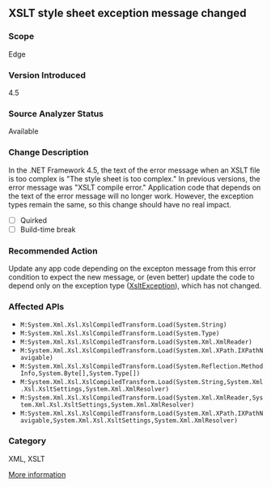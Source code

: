 ## XSLT style sheet exception message changed

### Scope
Edge

### Version Introduced
4.5

### Source Analyzer Status
Available

### Change Description
In the .NET Framework 4.5, the text of the error message when an XSLT file is too complex is "The style sheet is too complex." In previous versions, the error message was "XSLT compile error." Application code that depends on the text of the error message will no longer work. However, the exception types remain the same, so this change should have no real impact.

- [ ] Quirked
- [ ] Build-time break

### Recommended Action
Update any app code depending on the excepton message from this error condition to expect the new message, or (even better) update the code to depend only on the exception type ([XsltException](https://msdn.microsoft.com/en-us/library/system.xml.xsl.xsltexception(v=vs.110).aspx)), which has not changed.

### Affected APIs
* `M:System.Xml.Xsl.XslCompiledTransform.Load(System.String)`
* `M:System.Xml.Xsl.XslCompiledTransform.Load(System.Type)`
* `M:System.Xml.Xsl.XslCompiledTransform.Load(System.Xml.XmlReader)`
* `M:System.Xml.Xsl.XslCompiledTransform.Load(System.Xml.XPath.IXPathNavigable)`
* `M:System.Xml.Xsl.XslCompiledTransform.Load(System.Reflection.MethodInfo,System.Byte[],System.Type[])`
* `M:System.Xml.Xsl.XslCompiledTransform.Load(System.String,System.Xml.Xsl.XsltSettings,System.Xml.XmlResolver)`
* `M:System.Xml.Xsl.XslCompiledTransform.Load(System.Xml.XmlReader,System.Xml.Xsl.XsltSettings,System.Xml.XmlResolver)`
* `M:System.Xml.Xsl.XslCompiledTransform.Load(System.Xml.XPath.IXPathNavigable,System.Xml.Xsl.XsltSettings,System.Xml.XmlResolver)`

### Category
XML, XSLT

[More information](https://msdn.microsoft.com/en-us/library/hh367887(v=vs.110).aspx#xml)

<!-- breaking change id: 35 -->
